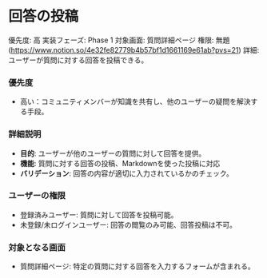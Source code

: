 # 回答の投稿

優先度: 高
実装フェーズ: Phase 1
対象画面: 質問詳細ページ
権限: 無題 (https://www.notion.so/4e32fe82779b4b57bf1d1661169e61ab?pvs=21)
詳細: ユーザーが質問に対する回答を投稿できる。

### 優先度

- 高い：コミュニティメンバーが知識を共有し、他のユーザーの疑問を解決する手段。

### 詳細説明

- **目的**: ユーザーが他のユーザーの質問に対して回答を提供。
- **機能**: 質問に対する回答の投稿、Markdownを使った投稿に対応
- **バリデーション**: 回答の内容が適切に入力されているかのチェック。

### ユーザーの権限

- 登録済みユーザー: 質問に対して回答を投稿可能。
- 未登録/未ログインユーザー: 回答の閲覧のみ可能、回答投稿は不可。

### 対象となる画面

- 質問詳細ページ: 特定の質問に対する回答を入力するフォームが含まれる。
